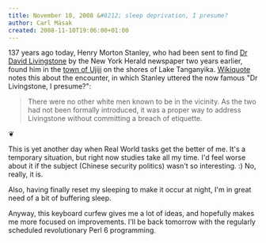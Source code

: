 ```yaml
---
title: November 10, 2008 &#8212; sleep deprivation, I presume?
author: Carl Mäsak
created: 2008-11-10T19:06:00+01:00
---
```

137 years ago today, Henry Morton Stanley, who had been sent to find [Dr David Livingstone](http://en.wikipedia.org/wiki/David_Livingstone) by the New York Herald newspaper two years earlier, found him in the [town of Ujiji](http://en.wikipedia.org/wiki/Ujiji) on the shores of Lake Tanganyika. [Wikiquote](http://en.wikiquote.org/wiki/David_Livingstone) notes this about the encounter, in which Stanley uttered the now famous "Dr Livingstone, I presume?":

<blockquote><div><p>There were no other white men known to be in the vicinity. As the two had not been formally introduced, it was a proper way to address Livingstone without committing a breach of etiquette.</p></div></blockquote>

<p class='separator'>&#10086;</p>

This is yet another day when Real World tasks get the better of me. It's a temporary situation, but right now studies take all my time. I'd feel worse about it if the subject (Chinese security politics) wasn't so interesting. :) No, really, it is.

Also, having finally reset my sleeping to make it occur at night, I'm in great need of a bit of buffering sleep.

Anyway, this keyboard curfew gives me a lot of ideas, and hopefully makes me more focused on improvements. I'll be back tomorrow with the regularly scheduled revolutionary Perl 6 programming.


